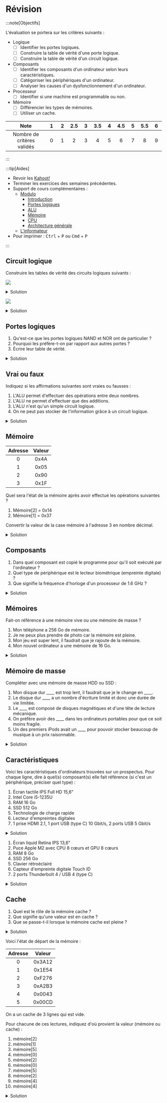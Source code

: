 # Révision

:::note[Objectifs]

L'évaluation se portera sur les critères suivants :

- Logique
  - [ ] Identifier les portes logiques.
  - [ ] Construire la table de vérité d'une porte logique.
  - [ ] Construire la table de vérité d'un circuit logique.
- Composants
  - [ ] Identifier les composants d'un ordinateur selon leurs caractéristiques.
  - [ ] Catégoriser les périphériques d'un ordinateur.
  - [ ] Analyser les causes d'un dysfonctionnement d'un ordinateur.
- Processeur
  - [ ] Identifier si une machine est programmable ou non.
- Mémoire
  - [ ] Différencier les types de mémoires.
  - [ ] Utiliser un cache.

|            Note            | &nbsp;1&nbsp; | &nbsp;2&nbsp; | 2.5 | &nbsp;3&nbsp; | 3.5 | &nbsp;4&nbsp; | 4.5 | &nbsp;5&nbsp; | 5.5 | &nbsp;6&nbsp; |
| :------------------------: | :-----------: | :-----------: | :-: | :-----------: | :-: | :-----------: | :-: | :-----------: | :-: | :-----------: |
| Nombre de critères validés |       0       |       1       |  2  |       3       |  4  |       5       |  6  |       7       |  8  |       9       |

:::

:::tip[Aides]

- Revoir les [Kahoot!](https://create.kahoot.it/course/558ce87f-f4a4-45ed-82b6-0a806d871e75)
- Terminer les exercices des semaines précédentes.
- Support de cours complémentaires :
  - [Modulo](https://apprendre.modulo-info.ch/archi/index.html)
    - [Introduction](https://apprendre.modulo-info.ch/archi/intro.html)
    - [Portes logiques](https://apprendre.modulo-info.ch/archi/sys-log.html)
    - [ALU](https://apprendre.modulo-info.ch/archi/alu.html)
    - [Mémoire](https://apprendre.modulo-info.ch/archi/mem.html)
    - [CPU](https://apprendre.modulo-info.ch/archi/micro-pro.html)
    - [Architecture générale](https://apprendre.modulo-info.ch/archi/archi-gen.html)
  - [L'informateur](https://youtube.com/playlist?list=PLOapGKeH_KhHDP6VDU0hEYFqtBLXo_Fsy)
- Pour imprimer : <kbd>Ctrl</kbd> + <kbd>P</kbd> ou <kbd>Cmd</kbd> + <kbd>P</kbd>

:::

## Circuit logique

Construire les tables de vérité des circuits logiques suivants :

![](/1m-arch/circuit-rev-1.svg)

<details>
<summary>Solution</summary>

|  A  |  B  |  C  |  X  |  Y  |
| :-: | :-: | :-: | :-: | :-: |
|  0  |  0  |  0  |  0  |  1  |
|  0  |  0  |  1  |  0  |  0  |
|  0  |  1  |  0  |  0  |  1  |
|  0  |  1  |  1  |  0  |  0  |
|  1  |  0  |  0  |  0  |  1  |
|  1  |  0  |  1  |  0  |  0  |
|  1  |  1  |  0  |  1  |  1  |
|  1  |  1  |  1  |  1  |  1  |

[Simulateur](https://logic.modulo-info.ch/?mode=tryout&data=N4NwXAbANAxg9gWwA5wHYFNUBcDOZgCGqAJgAz5YCeS6YA5EcXVCngNoCMEpUArLwF0oAS1Rg2PDkLgBXLGABMAXyio4WcsCo16arM1biukjoJFiAzFFnyALCrgAnTdtp0nBuOwUB2XlAAOM1FxfwhpOTAfFVEXajdRT3Z+KAtg4jAA1QIENwBBOhjUDgp4+kSWL1D-PyFhDIBObNz6ACFC8wVSnToKwzYUjlM6jI4eVBy3AGEOmziemyTxC1t-XlIRsCHmtwANWbkSrTL3OSW2Ff8gzY4FHfoATUKVAHdhR3R2NjuzNlsocJQNhZDZAppSIFjVJCb5QIYwnxwhQCARKIA)

</details>

![](/1m-arch/circuit-rev-2.svg)

<details>
<summary>Solution</summary>

|  A  |  B  |  C  |  X  |  Y  |  Z  |
| :-: | :-: | :-: | :-: | :-: | :-: |
|  0  |  0  |  0  |  1  |  0  |  0  |
|  0  |  0  |  1  |  1  |  1  |  1  |
|  0  |  1  |  0  |  1  |  1  |  1  |
|  0  |  1  |  1  |  1  |  0  |  0  |
|  1  |  0  |  0  |  0  |  0  |  0  |
|  1  |  0  |  1  |  0  |  0  |  1  |
|  1  |  1  |  0  |  0  |  0  |  1  |
|  1  |  1  |  1  |  0  |  0  |  0  |

[Simulateur](https://logic.modulo-info.ch/?mode=tryout&data=N4NwXAbANAxg9gWwA5wHYFNUBcDOZgCWqADPlgJ5LpgDkRNUKeA2gKytQDMrAulAQBMwADiioAhgmo0AgjQC+-VAEYylafUZwW7KAHZe-IQE4xk6QCEFSgExqqtTUzBsOy5YcFhlxM1NoAwtZwAK5YpMAUDjShWAzOzJx6vtx8Xu5+0gAawWGqkeq0sfHaLkm+BmlCyjaZtACa1qhw4fbSzXFaLB4cqUrenFCx3gAsigAecABOEVHSk1Ml3brGnqguHlDKEHzDynqK4qgCs4U0RwJLLjbCFWsbosrGu2FgNsSKsXYF0cVdZckth4qm9lHUaAAtBSKADuBCm6BYzEenD4zFMwKgzB8Wx2WP2UBsyjRyhGQJJZOUwhJei2zyx7y2Nh4PHkQA)

</details>

## Portes logiques

1. Qu'est-ce que les portes logiques NAND et NOR ont de particulier ?
2. Pourquoi les préfère-t-on par rapport aux autres portes ?
3. Écrire leur table de vérité.

<details>
<summary>Solution</summary>

1. Ce sont des portes logiques universelles et on peut construire n'importe quel circuit logique avec uniquement des portes NAND ou uniquement des portes NOR.
2. Pour la production les portes logiques, il est plus simple de produire un seul type de porte, même si on devra en produire plus.

|  A  |  B  | NAND | NOR |
| :-: | :-: | :--: | :-: |
|  0  |  0  |  1   |  1  |
|  0  |  1  |  1   |  0  |
|  1  |  0  |  1   |  0  |
|  1  |  1  |  0   |  0  |

</details>

## Vrai ou faux

Indiquez si les affirmations suivantes sont vraies ou fausses :

1. L'ALU permet d'effectuer des opérations entre deux nombres.
2. L'ALU ne permet d'effectuer que des additions.
3. L'ALU n'est qu'un simple circuit logique.
4. On ne peut pas stocker de l'information grâce à un circuit logique.

<details>
<summary>Solution</summary>

1. Vrai, l'ALU est l'unité de calcul d'un processeur.
2. Faux, la force d'une ALU est justement de proposer plusieurs opérations possibles.
3. Vrai, l'ALU est un circuit logique.
4. Faux, on a vu qu'un circuit logique peut mémoriser une valeur.

</details>

## Mémoire

| Adresse | Valeur |
| :-----: | :----: |
|    0    |  0x4A  |
|    1    |  0x05  |
|    2    |  0x90  |
|    3    |  0x1F  |

Quel sera l'état de la mémoire après avoir effectué les opérations suivantes ?

1. Mémoire[2] = 0x14
2. Mémoire[1] = 0x37

Convertir la valeur de la case mémoire à l'adresse 3 en nombre décimal.

<details>
<summary>Solution</summary>

| Adresse | Valeur |
| :-----: | :----: |
|    0    |  0x4A  |
|    1    |  0x37  |
|    2    |  0x14  |
|    3    |  0x1F  |

La case mémoire à l'adresse 3 contient un nombre hexadécimal (indiqué par le préfixe 0x) : 1F<sub>16</sub>

0x1F = 1F<sub>16</sub> = 1 \* 16 + 15 = 31<sub>10</sub>

</details>

## Composants

1. Dans quel composant est copié le programme pour qu'il soit exécuté par l'ordinateur ?
2. Quel type de périphérique est le lecteur biométrique (empreinte digitale) ?
3. Que signifie la fréquence d'horloge d'un processeur de 1.6 GHz ?

<details>
<summary>Solution</summary>

1. Dans la mémoire vive
2. Un périphérique d'entrée
3. Le processeur peut effectuer 1,6 milliard d'opérations par seconde

</details>

## Mémoires

Fait-on référence à une mémoire vive ou une mémoire de masse ?

1. Mon téléphone a 256 Go de mémoire.
2. Je ne peux plus prendre de photo car la mémoire est pleine.
3. Mon jeu est super lent, il faudrait que je rajoute de la mémoire.
4. Mon nouvel ordinateur a une mémoire de 16 Go.

<details>
<summary>Solution</summary>

1. Mémoire de masse, car trop grand pour une mémoire vive.
2. Mémoire de masse, car c'est là où on stocke les fichiers (dont les photos).
3. Mémoire vive, ralenti les applications (dont jeux) si elle est pleine.
4. Mémoire vive, car trop peu pour une mémoire de masse.

</details>

## Mémoire de masse

Compléter avec une mémoire de masse HDD ou SSD :

1. Mon disque dur \_\_\_\_ est trop lent, il faudrait que je le change en \_\_\_\_.
2. Le disque dur \_\_\_\_ a un nombre d'écriture limité et donc une durée de vie limitée.
3. Le \_\_\_\_ est composé de disques magnétiques et d'une tête de lecture mécanique.
4. On préfère avoir des \_\_\_\_ dans les ordinateurs portables pour que ce soit moins fragile.
5. Un des premiers iPods avait un \_\_\_\_ pour pouvoir stocker beaucoup de musique à un prix raisonnable.

<details>
<summary>Solution</summary>

1. Mon disque dur **HDD** est trop lent, il faudrait que je le change en **SSD**.
2. Le disque dur **SSD** a un nombre d'écriture limité et donc une durée de vie limitée.
3. Le **HDD** est composé de disques magnétiques et d'une tête de lecture mécanique.
4. On préfère avoir des **SSD** dans les ordinateurs portables pour que ce soit moins fragile.
5. Un des premiers iPods avait un **HDD** pour pouvoir stocker beaucoup de musique à un prix raisonnable.

</details>

## Caractéristiques

Voici les caractéristiques d'ordinateurs trouvées sur un prospectus. Pour chaque ligne, dire à quel(s) composant(s) elle fait référence (si c'est un périphérique, préciser quel type) :

1. Écran tactile IPS Full HD 15,6"
2. Intel Core i5-1235U
3. RAM 16 Go
4. SSD 512 Go
5. Technologie de charge rapide
6. Lecteur d'empreintes digitales
7. 1 prise HDMI 2.1, 1 port USB (type C) 10 Gbit/s, 2 ports USB 5 Gbit/s

<details>
<summary>Solution</summary>

1. Périphérique d'entrée-sortie
2. Processeur
3. Mémoire vive
4. Mémoire de masse
5. Bloc d'alimentation (ou batterie)
6. Périphérique d'entrée
7. Carte mère

</details>

1. Écran liquid Retina IPS 13,6"
2. Puce Apple M2 avec CPU 8 cœurs et GPU 8 cœurs
3. RAM 8 Go
4. SSD 256 Go
5. Clavier rétroéclairé
6. Capteur d'empreinte digitale Touch ID
7. 2 ports Thunderbolt 4 / USB 4 (type C)

<details>
<summary>Solution</summary>

1. Périphérique de sortie
2. Processeur ET processeur graphique (carte graphique)
3. Mémoire vive
4. Mémoire de masse
5. Périphérique d'entrée (éventuellement entrée-sortie pour le rétroéclairage)
6. Périphérique d'entrée
7. Carte mère

</details>

## Cache

1. Quel est le rôle de la mémoire cache ?
2. Que signifie qu'une valeur est en cache ?
3. Que se passe-t-il lorsque la mémoire cache est pleine ?

<details>
<summary>Solution</summary>

1. Stocker temporairement les données les plus utilisées pour les rendre plus rapidement accessibles.
2. La valeur est déjà stockée dans la mémoire cache. Son accès est donc plus rapide.
3. Les données les moins utilisées sont supprimées pour faire de la place pour les nouvelles données.

</details>

Voici l'état de départ de la mémoire :

| Adresse | Valeur |
| :-----: | :----: |
|    0    | 0x3A12 |
|    1    | 0x1E54 |
|    2    | 0xF276 |
|    3    | 0xA2B3 |
|    4    | 0x0043 |
|    5    | 0x00CD |

On a un cache de 3 lignes qui est vide.

Pour chacune de ces lectures, indiquez d'où provient la valeur (mémoire ou cache) :

1. mémoire[2]
2. mémoire[1]
3. mémoire[5]
4. mémoire[0]
5. mémoire[2]
6. mémoire[0]
7. mémoire[5]
8. mémoire[2]
9. mémoire[4]
10. mémoire[4]

<details>
<summary>Solution</summary>

1. mémoire[2] : mémoire (le cache était vide)
2. mémoire[3] : mémoire (le cache contenait la ligne 2)
3. mémoire[5] : mémoire (le cache contenait les lignes 2 et 3)
4. mémoire[0] : mémoire (le cache contenait les lignes 2, 3 et 5)
5. mémoire[2] : mémoire (le cache contenait les lignes 0, 3 et 5)
6. mémoire[0] : cache (le cache contenait les lignes 0, 2 et 5)
7. mémoire[5] : cache (le cache contenait les lignes 0, 2 et 5)
8. mémoire[2] : cache (le cache contenait les lignes 0, 2 et 5)
9. mémoire[4] : mémoire (le cache contenait les lignes 0, 2 et 5)
10. mémoire[4] : cache (le cache contenait les lignes 2, 4 et 5)

</details>

